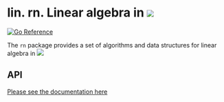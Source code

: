 
# lin. rn. Linear algebra in <img src="https://bit.ly/3KLDB5L"/>

[![Go Reference](https://pkg.go.dev/badge/github.com/add1609/lin/rn.svg)](https://pkg.go.dev/github.com/add1609/lin/rn)

The `rn` package provides a set of algorithms and data structures for linear algebra in
<img src="https://bit.ly/3wIZgFQ"/>

## API

[Please see the documentation here](https://pkg.go.dev/github.com/add1609/lin/rn)
